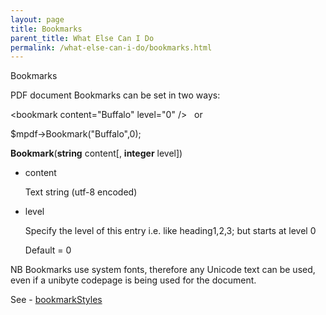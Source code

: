```yaml
---
layout: page
title: Bookmarks
parent_title: What Else Can I Do
permalink: /what-else-can-i-do/bookmarks.html
---
```


<div id="bpmbook" class="bpmbook" style="direction:ltr;">
<div class="topic_user_field">
<div id="U0">
<p>Bookmarks</p>
<p>PDF document Bookmarks can be set in two ways:</p>
<p>&lt;bookmark content="Buffalo" level="0"&nbsp;/&gt;&nbsp;&nbsp; or

$mpdf-&gt;Bookmark("Buffalo",0);</p>
<p><b>Bookmark</b>(<b>string</b>&nbsp;content[, <b>integer</b>&nbsp;level])</p>
<ul>
<li>content

Text string (utf-8 encoded)</li>
<li>level

Specify the level of this entry i.e. like heading1,2,3; but starts at level 0

Default = 0</li>
</ul>
<p>NB Bookmarks use system fonts, therefore any Unicode text can be used, even if a unibyte codepage is being used for the document.</p>
<p>See - <a href="/reference/mpdf-variables/bookmarkstyles.html">bookmarkStyles</a></p>
<p>&nbsp;</p>
</div>
</div>

